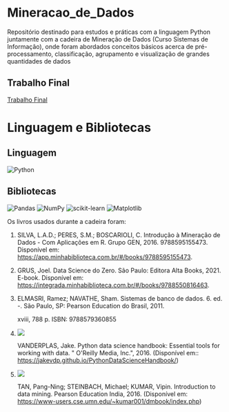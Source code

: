# Mineracao_de_Dados

Repositório destinado para estudos e práticas com a linguagem Python juntamente com a cadeira de Mineração de Dados (Curso Sistemas de Informação), onde foram abordados conceitos básicos acerca de pré-processamento, classificação, agrupamento e visualização de grandes quantidades de dados

## Trabalho Final
[Trabalho Final](https://github.com/ElyssonAlvs/Mineracao_de_Dados/tree/main/TF)

# Linguagem e Bibliotecas

## Linguagem

![Python](https://img.shields.io/badge/python-3670A0?style=for-the-badge&logo=python&logoColor=ffdd54)

## Bibliotecas

![Pandas](https://img.shields.io/badge/pandas-%23150458.svg?style=for-the-badge&logo=pandas&logoColor=white)
![NumPy](https://img.shields.io/badge/numpy-%23013243.svg?style=for-the-badge&logo=numpy&logoColor=white)
![scikit-learn](https://img.shields.io/badge/scikit--learn-%23F7931E.svg?style=for-the-badge&logo=scikit-learn&logoColor=white)
![Matplotlib](https://img.shields.io/badge/Matplotlib-%23ffffff.svg?style=for-the-badge&logo=Matplotlib&logoColor=black)

Os livros usados durante a cadeira foram:

1. SILVA, L.A.D.; PERES, S.M.; BOSCARIOLI, C. Introdução à Mineração de Dados - Com Aplicações em R. Grupo GEN, 2016. 9788595155473. 
    Disponível em: https://app.minhabiblioteca.com.br/#/books/9788595155473.
2. GRUS, Joel. Data Science do Zero. São Paulo: Editora Alta Books, 2021. E-book. 
    Disponível em: https://integrada.minhabiblioteca.com.br/#/books/9788550816463. 
3. ELMASRI, Ramez; NAVATHE, Sham. Sistemas de banco de dados. 6. ed. -. São Paulo, SP: Pearson Education do Brasil, 2011.
    
    xviii, 788 p. ISBN: 9788579360855
4. ![](https://jakevdp.github.io/PythonDataScienceHandbook/figures/PDSH-cover.png) 
    
    VANDERPLAS, Jake. Python data science handbook: Essential tools for working with data. " O'Reilly Media, Inc.", 2016. 
    (Disponível em:: https://jakevdp.github.io/PythonDataScienceHandbook/)
5. ![](https://www-users.cse.umn.edu/~kumar001/dmbook/dmbook_2ed_small.jpg) 
    
    TAN, Pang-Ning; STEINBACH, Michael; KUMAR, Vipin. Introduction to data mining. Pearson Education India, 2016. 
    (Disponível em: https://www-users.cse.umn.edu/~kumar001/dmbook/index.php)